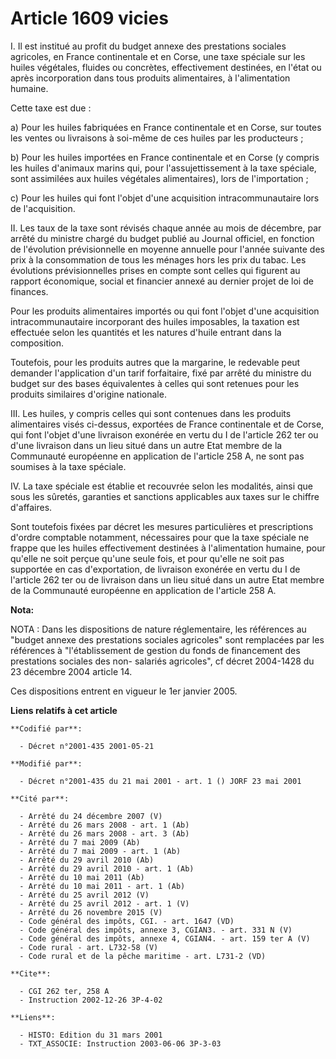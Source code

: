 # Article 1609 vicies

I. Il est institué au profit du budget annexe des prestations sociales agricoles, en France continentale et en Corse, une
taxe spéciale sur les huiles végétales, fluides ou concrètes, effectivement destinées, en l'état ou après incorporation dans
tous produits alimentaires, à l'alimentation humaine.

Cette taxe est due :

a) Pour les huiles fabriquées en France continentale et en Corse, sur toutes les ventes ou livraisons à soi-même de ces
huiles par les producteurs ;

b) Pour les huiles importées en France continentale et en Corse (y compris les huiles d'animaux marins qui, pour
l'assujettissement à la taxe spéciale, sont assimilées aux huiles végétales alimentaires), lors de l'importation ;

c) Pour les huiles qui font l'objet d'une acquisition intracommunautaire lors de l'acquisition.

II. Les taux de la taxe sont révisés chaque année au mois de décembre, par arrêté du ministre chargé du budget publié au
Journal officiel, en fonction de l'évolution prévisionnelle en moyenne annuelle pour l'année suivante des prix à la
consommation de tous les ménages hors les prix du tabac. Les évolutions prévisionnelles prises en compte sont celles qui
figurent au rapport économique, social et financier annexé au dernier projet de loi de finances.

Pour les produits alimentaires importés ou qui font l'objet d'une acquisition intracommunautaire incorporant des huiles
imposables, la taxation est effectuée selon les quantités et les natures d'huile entrant dans la composition.

Toutefois, pour les produits autres que la margarine, le redevable peut demander l'application d'un tarif forfaitaire, fixé
par arrêté du ministre du budget sur des bases équivalentes à celles qui sont retenues pour les produits similaires d'origine
nationale.

III. Les huiles, y compris celles qui sont contenues dans les produits alimentaires visés ci-dessus, exportées de France
continentale et de Corse, qui font l'objet d'une livraison exonérée en vertu du I de l'article 262 ter ou d'une livraison
dans un lieu situé dans un autre Etat membre de la Communauté européenne en application de l'article 258 A, ne sont pas
soumises à la taxe spéciale.

IV. La taxe spéciale est établie et recouvrée selon les modalités, ainsi que sous les sûretés, garanties et sanctions
applicables aux taxes sur le chiffre d'affaires.

Sont toutefois fixées par décret les mesures particulières et prescriptions d'ordre comptable notamment, nécessaires pour que
la taxe spéciale ne frappe que les huiles effectivement destinées à l'alimentation humaine, pour qu'elle ne soit perçue
qu'une seule fois, et pour qu'elle ne soit pas supportée en cas d'exportation, de livraison exonérée en vertu du I de
l'article 262 ter ou de livraison dans un lieu situé dans un autre Etat membre de la Communauté européenne en application de
l'article 258 A.

**Nota:**

NOTA : Dans les dispositions de nature réglementaire, les références au "budget annexe des prestations sociales agricoles"
sont remplacées par les références à "l'établissement de gestion du fonds de financement des prestations sociales des non-
salariés agricoles", cf décret 2004-1428 du 23 décembre 2004 article 14.

Ces dispositions entrent en vigueur le 1er janvier 2005.

**Liens relatifs à cet article**

	**Codifié par**:

	  - Décret n°2001-435 2001-05-21

	**Modifié par**:

	  - Décret n°2001-435 du 21 mai 2001 - art. 1 () JORF 23 mai 2001

	**Cité par**:

	  - Arrêté du 24 décembre 2007 (V)
	  - Arrêté du 26 mars 2008 - art. 1 (Ab)
	  - Arrêté du 26 mars 2008 - art. 3 (Ab)
	  - Arrêté du 7 mai 2009 (Ab)
	  - Arrêté du 7 mai 2009 - art. 1 (Ab)
	  - Arrêté du 29 avril 2010 (Ab)
	  - Arrêté du 29 avril 2010 - art. 1 (Ab)
	  - Arrêté du 10 mai 2011 (Ab)
	  - Arrêté du 10 mai 2011 - art. 1 (Ab)
	  - Arrêté du 25 avril 2012 (V)
	  - Arrêté du 25 avril 2012 - art. 1 (V)
	  - Arrêté du 26 novembre 2015 (V)
	  - Code général des impôts, CGI. - art. 1647 (VD)
	  - Code général des impôts, annexe 3, CGIAN3. - art. 331 N (V)
	  - Code général des impôts, annexe 4, CGIAN4. - art. 159 ter A (V)
	  - Code rural - art. L732-58 (V)
	  - Code rural et de la pêche maritime - art. L731-2 (VD)

	**Cite**:

	  - CGI 262 ter, 258 A
	  - Instruction 2002-12-26 3P-4-02

	**Liens**:

	  - HISTO: Edition du 31 mars 2001
	  - TXT_ASSOCIE: Instruction 2003-06-06 3P-3-03
